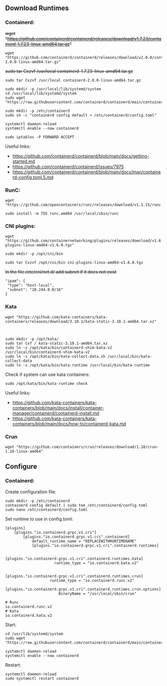 ## Download Runtimes

### Containerd:

	

~~wget "https://github.com/containerd/containerd/releases/download/v1.7.23/containerd-1.7.23-linux-amd64.tar.gz"~~

    wget "https://github.com/containerd/containerd/releases/download/v2.0.0/containerd-2.0.0-linux-amd64.tar.gz"

	
~~sudo tar Cxzvf /usr/local containerd-1.7.23-linux-amd64.tar.gz~~

    sudo tar Cxzvf /usr/local containerd-2.0.0-linux-amd64.tar.gz

	sudo mkdir -p /usr/local/lib/systemd/system
	cd /usr/local/lib/systemd/system
	sudo wget "https://raw.githubusercontent.com/containerd/containerd/main/containerd.service"
	
	sudo mkdir -p /etc/containerd
	sudo sh -c "containerd config default > /etc/containerd/config.toml"

	systemctl daemon-reload
	systemctl enable --now containerd

	sudo iptables -P FORWARD ACCEPT

Useful links:

- https://github.com/containerd/containerd/blob/main/docs/getting-started.md
- https://github.com/containerd/containerd/issues/7975
- https://github.com/containerd/containerd/blob/main/docs/man/containerd-config.toml.5.md

### RunC:

	wget "https://github.com/opencontainers/runc/releases/download/v1.1.15/runc.amd64"
	
	sudo install -m 755 runc.amd64 /usr/local/sbin/runc

### CNI plugins:

	wget "https://github.com/containernetworking/plugins/releases/download/v1.6.0/cni-plugins-linux-amd64-v1.6.0.tgz"
	
	sudo mkdir -p /opt/cni/bin
	
	sudo tar Cxzvf /opt/cni/bin cni-plugins-linux-amd64-v1.6.0.tgz
~~In the file /etc/cni/net.d/ add subnet if it does not exist~~ 
	
	"ipam": {
	 "type": "host-local",
	 "subnet": "10.244.0.0/16"
	}

### Kata

	wget "https://github.com/kata-containers/kata-containers/releases/download/3.10.1/kata-static-3.10.1-amd64.tar.xz"
	
	

    sudo mkdir -p /opt/kata/
    sudo tar Cxf / kata-static-3.10.1-amd64.tar.xz
    sudo ln -s /opt/kata/bin/containerd-shim-kata-v2 /usr/local/bin/containerd-shim-kata-v2
    sudo ln -s /opt/kata/bin/kata-collect-data.sh /usr/local/bin/kata-collect-data
    sudo ln -s /opt/kata/bin/kata-runtime /usr/local/bin/kata-runtime

Check if system can use kata containers:

	sudo /opt/kata/bin/kata-runtime check
Useful links:

 - https://github.com/kata-containers/kata-containers/blob/main/docs/install/container-manager/containerd/containerd-install.md
 - https://github.com/kata-containers/kata-containers/blob/main/docs/how-to/containerd-kata.md

	

### Crun

	wget "https://github.com/containers/crun/releases/download/1.18/crun-1.18-linux-amd64"
	
## Configure
### Containerd:
Create configuration file:

	sudo mkdir -p /etc/containerd
	containerd config default | sudo tee /etc/containerd/config.toml
	sudo nano /etc/containerd/config.toml
Set runtime to use in config.toml:

	[plugins]  
		[plugins."io.containerd.grpc.v1.cri"]  
			[plugins."io.containerd.grpc.v1.cri".containerd]  
				default_runtime_name = "REPLACEWITHRUNTIMENAME"
				[plugins."io.containerd.grpc.v1.cri".containerd.runtimes]
				
					[plugins."io.containerd.grpc.v1.cri".containerd.runtimes.kata]
				          runtime_type = "io.containerd.kata.v2"
				          
				    [plugins."io.containerd.grpc.v1.cri".containerd.runtimes.crun]
						runtime_type = "io.containerd.runc.v2"
						[plugins."io.containerd.grpc.v1.cri".containerd.runtimes.crun.options]
							BinaryName = "/usr/local/sbin/crun"
	
	# Runc
	io.containerd.runc.v2
	# Kata
	io.containerd.kata.v2


Start:

	cd /usr/lib/systemd/system
	sudo wget "https://raw.githubusercontent.com/containerd/containerd/main/containerd.service"

	systemctl daemon-reload
	systemctl enable --now containerd
Restart:

	systemctl daemon-reload
	sudo systemctl restart containerd
